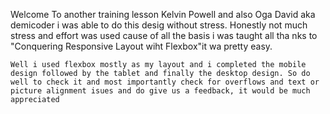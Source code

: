 

Welcome To another training lesson Kelvin Powell and also Oga David aka demicoder i was able to do this desig without stress. 
    Honestly not much stress and effort was used cause of all the basis i was taught all tha nks to "Conquering Responsive Layout wiht Flexbox"it wa pretty easy.

    Well i used flexbox mostly as my layout and i completed the mobile design followed by the tablet and finally the desktop design. So do well to check it and most importantly check for overflows and text or picture alignment isues and do give us a feedback, it would be much appreciated
    